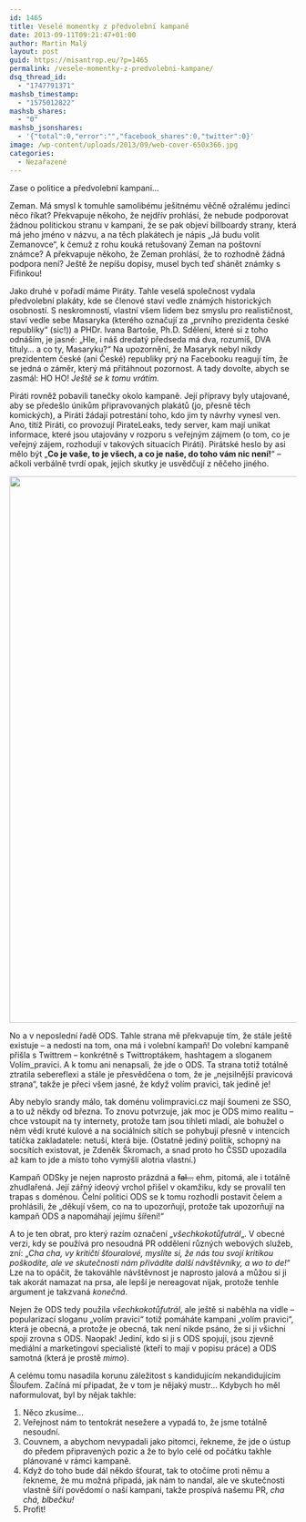 ```yaml
---
id: 1465
title: Veselé momentky z předvolební kampaně
date: 2013-09-11T09:21:47+01:00
author: Martin Malý
layout: post
guid: https://misantrop.eu/?p=1465
permalink: /vesele-momentky-z-predvolebni-kampane/
dsq_thread_id:
  - "1747791371"
mashsb_timestamp:
  - "1575012822"
mashsb_shares:
  - "0"
mashsb_jsonshares:
  - '{"total":0,"error":"","facebook_shares":0,"twitter":0}'
image: /wp-content/uploads/2013/09/web-cover-650x366.jpg
categories:
  - Nezařazené
---
```

Zase o politice a předvolební kampani&#8230;

<!--more-->

Zeman. Má smysl k tomuhle samolibému ješitnému věčně ožralému jedinci něco říkat? Překvapuje někoho, že nejdřív prohlásí, že nebude podporovat žádnou politickou stranu v kampani, že se pak objeví billboardy strany, která má jeho jméno v názvu, a na těch plakátech je nápis &#8222;Já budu volit Zemanovce&#8220;, k čemuž z rohu kouká retušovaný Zeman na poštovní známce? A překvapuje někoho, že Zeman prohlásí, že to rozhodně žádná podpora není? Ještě že nepíšu dopisy, musel bych teď shánět známky s Fifinkou!

Jako druhé v pořadí máme Piráty. Tahle veselá společnost vydala předvolební plakáty, kde se členové staví vedle známých historických osobností. S neskromností, vlastní všem lidem bez smyslu pro realističnost, staví vedle sebe Masaryka (kterého označují za &#8222;prvního prezidenta české republiky&#8220; (sic!)) a PHDr. Ivana Bartoše, Ph.D. Sdělení, které si z toho odnáším, je jasné: &#8222;Hle, i náš dredatý předseda má dva, rozumíš, DVA tituly&#8230; a co ty, Masaryku?&#8220; Na upozornění, že Masaryk nebyl nikdy prezidentem české (ani České) republiky prý na Facebooku reagují tím, že se jedná o záměr, který má přitáhnout pozornost. A tady dovolte, abych se zasmál: HO HO! _Ještě se k tomu vrátím._

Piráti rovněž pobavili tanečky okolo kampaně. Její přípravy byly utajované, aby se předešlo únikům připravovaných plakátů (jo, přesně těch komických), a Piráti žádají potrestání toho, kdo jim ty návrhy vynesl ven. Ano, titíž Piráti, co provozují PirateLeaks, tedy server, kam mají unikat informace, které jsou utajovány v rozporu s veřejným zájmem (o tom, co je veřejný zájem, rozhodují v takových situacích Piráti). Pirátské heslo by asi mělo být &#8222;**Co je vaše, to je všech, a co je naše, do toho vám nic není!**&#8220; &#8211; ačkoli verbálně tvrdí opak, jejich skutky je usvědčují z něčeho jiného.

<a href="https://misantrop.eu/vesele-momentky-z-predvolebni-kampane/1240545_10151781881944039_163354117_n/" rel="attachment wp-att-1467"><img class="aligncenter size-full wp-image-1467" alt="" src="https://misantrop.eu/wp-content/uploads/2013/09/1240545_10151781881944039_163354117_n.jpg" width="681" height="960" srcset="https://misantrop.eu/wp-content/uploads/2013/09/1240545_10151781881944039_163354117_n.jpg 681w, https://misantrop.eu/wp-content/uploads/2013/09/1240545_10151781881944039_163354117_n-141x200.jpg 141w, https://misantrop.eu/wp-content/uploads/2013/09/1240545_10151781881944039_163354117_n-354x500.jpg 354w" sizes="(max-width: 681px) 100vw, 681px" /></a>

No a v neposlední řadě ODS. Tahle strana mě překvapuje tím, že stále ještě existuje &#8211; a nedosti na tom, ona má i volební kampaň! Do volební kampaně přišla s Twittrem &#8211; konkrétně s Twittroptákem, hashtagem a sloganem Volím_pravici. A k tomu ani nenapsali, že jde o ODS. Ta strana totiž totálně ztratila sebereflexi a stále je přesvědčena o tom, že je &#8222;nejsilnější pravicová strana&#8220;, takže je přeci všem jasné, že když volím pravici, tak jedině je!

Aby nebylo srandy málo, tak doménu volimpravici.cz mají šoumeni ze SSO, a to už někdy od března. To znovu potvrzuje, jak moc je ODS mimo realitu &#8211; chce vstoupit na ty internety, protože tam jsou tihleti mladí, ale bohužel o něm vědí kruté kulové a na sociálních sítích se pohybují přesně v intencích tatíčka zakladatele: netuší, která bije. (Ostatně jediný politik, schopný na socsítích existovat, je Zdeněk Škromach, a snad proto ho ČSSD upozadila až kam to jde a místo toho vymýšlí alotria vlastní.)

Kampaň ODSky je nejen naprosto prázdná a <del>fal&#8230;</del> ehm, pitomá, ale i totálně zhudlařená. Její zářný ideový vrchol přišel v okamžiku, kdy se provalil ten trapas s doménou. Čelní politici ODS se k tomu rozhodli postavit čelem a prohlásili, že &#8222;děkují všem, co na to upozorňují, protože tak upozorňují na kampaň ODS a napomáhají jejímu šíření!&#8220;

A to je ten obrat, pro který razím označení &#8222;_všechkokotůfutrál_&#8222;. V obecné verzi, kdy se používá pro nesoudná PR oddělení různých webových služeb, zní: &#8222;_Cha cha, vy kritičtí šťouralové, myslíte si, že nás tou svojí kritikou poškodíte, ale ve skutečnosti nám přivádíte další návštěvníky, a wo to de!_&#8220; Lze na to opáčit, že takováhle návštěvnost je naprosto jalová a můžou si ji tak akorát namazat na prsa, ale lepší je nereagovat nijak, protože tenhle argument je takzvaná _konečná_.

Nejen že ODS tedy použila _všechkokotůfutrál_, ale ještě si naběhla na vidle &#8211; popularizací sloganu &#8222;volím pravici&#8220; totiž pomáháte kampani &#8222;volím pravici&#8220;, která je obecná, a protože je obecná, tak není nikde psáno, že si ji všichni spojí zrovna s ODS. Naopak! Jediní, kdo si ji s ODS spojují, jsou zjevně mediální a marketingoví specialisté (kteří to mají v popisu práce) a ODS samotná (která je prostě _mimo_).

A celému tomu nasadila korunu záležitost s kandidujícím nekandidujícím Šloufem. Začíná mi připadat, že v tom je nějaký mustr&#8230; Kdybych ho měl naformulovat, byl by nějak takhle:

  1. Něco zkusíme&#8230;
  2. Veřejnost nám to tentokrát nesežere a vypadá to, že jsme totálně nesoudní.
  3. Couvnem, a abychom nevypadali jako pitomci, řekneme, že jde o ústup do předem připravených pozic a že to bylo celé od počátku takhle plánované v rámci kampaně.
  4. Když do toho bude dál někdo šťourat, tak to otočíme proti němu a řekneme, že mu možná připadá, jak nám to nandal, ale ve skutečnosti vlastně šíří povědomí o naší kampani, takže prospívá našemu PR, _cha chá, blbečku!_
  5. Profit!